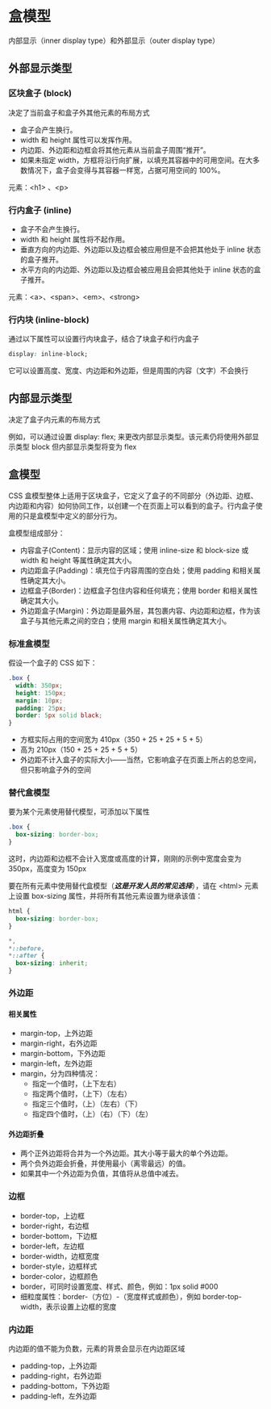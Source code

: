 # 盒模型

内部显示（inner display type）和外部显示（outer display type）

## 外部显示类型

### 区块盒子 (block)

决定了当前盒子和盒子外其他元素的布局方式

- 盒子会产生换行。
- width 和 height 属性可以发挥作用。
- 内边距、外边距和边框会将其他元素从当前盒子周围“推开”。
- 如果未指定 width，方框将沿行向扩展，以填充其容器中的可用空间。在大多数情况下，盒子会变得与其容器一样宽，占据可用空间的 100%。

元素：\<h1> 、\<p>

### 行内盒子 (inline)

- 盒子不会产生换行。
- width 和 height 属性将不起作用。
- 垂直方向的内边距、外边距以及边框会被应用但是不会把其他处于 inline 状态的盒子推开。
- 水平方向的内边距、外边距以及边框会被应用且会把其他处于 inline 状态的盒子推开。

元素：\<a>、\<span>、\<em>、\<strong>

### 行内块 (inline-block)

通过以下属性可以设置行内块盒子，结合了块盒子和行内盒子

```css
display: inline-block;
```

它可以设置高度、宽度、内边距和外边距，但是周围的内容（文字）不会换行

## 内部显示类型

决定了盒子内元素的布局方式

例如，可以通过设置 display: flex; 来更改内部显示类型。该元素仍将使用外部显示类型 block 但内部显示类型将变为 flex

## 盒模型

CSS 盒模型整体上适用于区块盒子，它定义了盒子的不同部分（外边距、边框、内边距和内容）如何协同工作，以创建一个在页面上可以看到的盒子。行内盒子使用的只是盒模型中定义的部分行为。

盒模型组成部分：

- 内容盒子(Content)：显示内容的区域；使用 inline-size 和 block-size 或 width 和 height 等属性确定其大小。
- 内边距盒子(Padding)：填充位于内容周围的空白处；使用 padding 和相关属性确定其大小。
- 边框盒子(Border)：边框盒子包住内容和任何填充；使用 border 和相关属性确定其大小。
- 外边距盒子(Margin)：外边距是最外层，其包裹内容、内边距和边框，作为该盒子与其他元素之间的空白；使用 margin 和相关属性确定其大小。

### 标准盒模型

假设一个盒子的 CSS 如下：

```css
.box {
  width: 350px;
  height: 150px;
  margin: 10px;
  padding: 25px;
  border: 5px solid black;
}
```

- 方框实际占用的空间宽为 410px（350 + 25 + 25 + 5 + 5）
- 高为 210px（150 + 25 + 25 + 5 + 5）
- 外边距不计入盒子的实际大小——当然，它影响盒子在页面上所占的总空间，但只影响盒子外的空间

### 替代盒模型

要为某个元素使用替代模型，可添加以下属性

```css
.box {
  box-sizing: border-box;
}
```

这时，内边距和边框不会计入宽度或高度的计算，刚刚的示例中宽度会变为 350px，高度变为 150px

要在所有元素中使用替代盒模型（**_这是开发人员的常见选择_**），请在 \<html> 元素上设置 box-sizing 属性，并将所有其他元素设置为继承该值：

```css
html {
  box-sizing: border-box;
}

*,
*::before,
*::after {
  box-sizing: inherit;
}
```

### 外边距

#### 相关属性

- margin-top，上外边距
- margin-right，右外边距
- margin-bottom，下外边距
- margin-left，左外边距
- margin，分为四种情况：
  - 指定一个值时，（上下左右）
  - 指定两个值时，（上下）（左右）
  - 指定三个值时，（上）（左右）（下）
  - 指定四个值时，（上）（右）（下）（左）

#### 外边距折叠

- 两个正外边距将合并为一个外边距。其大小等于最大的单个外边距。
- 两个负外边距会折叠，并使用最小（离零最远）的值。
- 如果其中一个外边距为负值，其值将从总值中减去。

### 边框

- border-top，上边框
- border-right，右边框
- border-bottom，下边框
- border-left，左边框
- border-width，边框宽度
- border-style，边框样式
- border-color，边框颜色
- border，可同时设置宽度、样式、颜色，例如：1px solid #000
- 细粒度属性：border-（方位）-（宽度样式或颜色），例如 border-top-width，表示设置上边框的宽度

### 内边距

内边距的值不能为负数，元素的背景会显示在内边距区域

- padding-top，上外边距
- padding-right，右外边距
- padding-bottom，下外边距
- padding-left，左外边距
